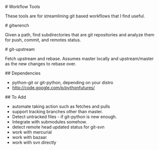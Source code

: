 <A name="toc1-0" title="Workflow Tools" />
# Workflow Tools

These tools are for streamlining git based workflows that I find useful.

<A name="toc1-5" title="gitwrench" />
# gitwrench

Given a path, find subdirectories that are git repositories and analyze them for push, commit, and remotes status.

<A name="toc1-10" title="git-upstream" />
# git-upstream

Fetch upstream and rebase. Assumes master locally and upstream/master as the new changes to rebase over.

<A name="toc2-15" title="Dependencies" />
## Dependencies

* python-git or git-python, depending on your distro
* http://code.google.com/p/pythonfutures/

<A name="toc2-21" title="To Add" />
## To Add

* automate taking action such as fetches and pulls
* support tracking branches other than master.
* Detect untracked files - if git-python is new enough.
* Integrate with submodules somehow.
* detect remote head updated status for git-svn
* work with mercurial
* work with bazaar
* work with svn directly
